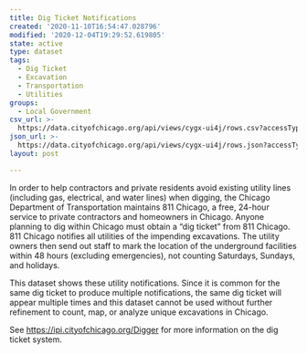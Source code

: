 ```yaml
---
title: Dig Ticket Notifications
created: '2020-11-10T16:54:47.028796'
modified: '2020-12-04T19:29:52.619805'
state: active
type: dataset
tags:
  - Dig Ticket
  - Excavation
  - Transportation
  - Utilities
groups:
  - Local Government
csv_url: >-
  https://data.cityofchicago.org/api/views/cygx-ui4j/rows.csv?accessType=DOWNLOAD
json_url: >-
  https://data.cityofchicago.org/api/views/cygx-ui4j/rows.json?accessType=DOWNLOAD
layout: post

---
```

In order to help contractors and private residents avoid existing utility lines (including gas, electrical, and water lines) when digging, the Chicago Department of Transportation maintains 811 Chicago, a free, 24-hour service to private contractors and homeowners in Chicago. Anyone planning to dig within Chicago must obtain a “dig ticket” from 811 Chicago. 811 Chicago notifies all utilities of the impending excavations. The utility owners then send out staff to mark the location of the underground facilities within 48 hours (excluding emergencies), not counting Saturdays, Sundays, and holidays. 

This dataset shows these utility notifications. Since it is common for the same dig ticket to produce multiple notifications, the same dig ticket will appear multiple times and this dataset cannot be used without further refinement to count, map, or analyze unique excavations in Chicago.

See https://ipi.cityofchicago.org/Digger for more information on the dig ticket system.
